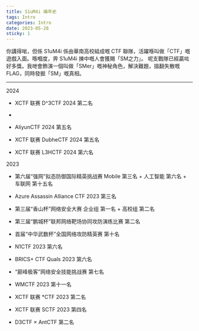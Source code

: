 ```yaml
---
title: S1uM4i 编年史
tags: Intro
categories: Intro
date: 2023-05-28
sticky: 1
---
```

你講得啱，但係 S1uM4i 係由華南高校組成嘅 CTF 聯隊，活躍喺叫做「CTF」嘅遊戲入面。喺嗰度，畀 S1uM4i 揀中嘅人會獲賜「SM之力」。 呢支戰隊已經贏咗好多獎。我哋會飾演一個叫做「SMer」嘅神秘角色，解決難題，搵翻失散嘅 FLAG，同時發掘「SM」嘅真相。

<hr>
2024

- XCTF 联赛 D^3CTF 2024 第二名
- 
- AliyunCTF 2024 第五名

- XCTF 联赛 DubheCTF 2024 第五名

- XCTF 联赛 L3HCTF 2024 第六名

2023

- 第六届“强网”拟态防御国际精英挑战赛 Mobile 第三名 + 人工智能 第六名 + 车联网 第十五名

- Azure Assassin Alliance CTF 2023 第三名

- 第三届“香山杯”网络安全大赛 企业组 第一名 + 高校组 第二名

- 第三届“鹏城杯”联邦网络靶场协同攻防演练比赛 第二名

- 首届“中华武数杯”全国网络攻防精英赛 第十名

- N1CTF 2023 第六名

- BRICS+ CTF Quals 2023 第六名

- “巅峰极客”网络安全技能挑战赛 第七名

- WMCTF 2023 第十一名

- XCTF 联赛 *CTF 2023 第二名

- XCTF 联赛 SCTF 2023 第四名

- D3CTF × AntCTF 第二名

